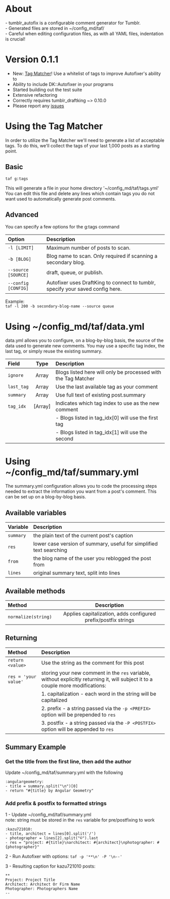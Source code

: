 # About  
\- tumblr_autofix is a configurable comment generator for Tumblr.  
\- Generated files are stored in ~/config_md/taf/  
\- Careful when editing configuration files, as with all YAML files, indentation is crucial!   

# Version 0.1.1
- New: [Tag Matcher](#using-the-tag-matcher)! Use a whitelist of tags to improve Autofixer's ability to
- Ability to include DK::Autofixer in your programs
- Started building out the test suite
- Extensive refactoring
- Correctly requires tumblr_draftking ~> 0.10.0
- Please report any [issues](https://github.com/meissadia/tumblr_autofix/issues)

# Using the Tag Matcher
In order to utilize the Tag Matcher we'll need to generate a list of acceptable tags. To do this, we'll collect the tags of your last 1,000 posts as a starting point.

## Basic
`taf g:tags`

This will generate a file in your home directory '~/config_md/taf/tags.yml'
You can edit this file and delete any lines which contain tags you do not want used to automatically generate post comments.

## Advanced
You can specify a few options for the g:tags command   

| Option | Description |  
| :--- | :--- |  
| `-l [LIMIT]` | Maximum number of posts to scan. |  
| `-b [BLOG]` | Blog name to scan. Only required if scanning a secondary blog. |  
| `--source [SOURCE]` | draft, queue, or publish.|  
| `--config [CONFIG]` | Autofixer uses DraftKing to connect to tumblr, specify your saved config here. |   


Example:  
`taf -l 200 -b secondary-blog-name --source queue`

# Using ~/config_md/taf/data.yml
data.yml allows you to configure, on a blog-by-blog basis, the source of the data used to generate new comments.  You may use a specific tag index, the last tag, or simply reuse the existing summary.  

| Field | Type | Description |
| :--- | :---: | :--- |
| `ignore` | Array | Blogs listed here will only be processed with the Tag Matcher
| `last_tag` | Array | Use the last available tag as your comment  
| `summary` | Array | Use full text of existing post.summary
| `tag_idx` | [Array] | Indicates which tag index to use as the new comment  
| | |  - Blogs listed in tag_idx[0] will use the first tag  
| | |  - Blogs listed in tag_idx[1] will use the second  


# Using ~/config_md/taf/summary.yml  
The summary.yml configuration allows you to code the processing steps needed
to extract the information you want from a post's comment.  This can be set up on
a blog-by-blog basis.  

## Available variables
| Variable | Description |
| :--- | :--- |
| `summary` | the plain text of the current post's caption  
| `res` | lower case version of summary, useful for simplified text searching  
| `from` | the blog name of the user you reblogged the post from  
| `lines` | original summary text, split into lines  

## Available methods
| Method | Description |
| :--- | :---: |
| `normalize(string)` | Applies capitalization, adds configured prefix/postfix strings

## Returning  
| Method | Description |
| :--- | :--- |
| `return <value> `| Use the <value> string as the comment for this post
| `res = 'your value'` | storing your new comment in the `res` variable, without explicitly returning it, will subject it to a couple more modifications:
| | 1. capitalization - each word in the string will be capitalized  
| | 2. prefix  - a string passed via the `-p <PREFIX>` option will be prepended to `res`  
| | 3. postfix - a string passed via the `-P <POSTFIX>` option will be appended to `res`  

## Summary Example  

### Get the title from the first line, then add the author  
Update ~/config_md/taf/summary.yml with the following
```
:angulargeometry:  
- title = summary.split("\n")[0]  
- return "#{title} by Angular Geometry"  
```

###  Add prefix & postfix to formatted strings  
1 - Update ~/config_md/taf/summary.yml  
note: string must be stored in the `res` variable for pre/postfixing to work
```
:kazu721010:  
- title, architect = lines[0].split('/')  
- photographer = lines[2].split("©").last  
- res = "project: #{title}\narchitect: #{architect}\nphotographer: #{photographer}"  
```
2 - Run Autofixer with options: `taf -p '**\n' -P '\n--'`   


3 - Resulting caption for kazu721010 posts:  
```
**  
Project: Project Title  
Architect: Architect Or Firm Name  
Photographer: Photographers Name  
--  
```
